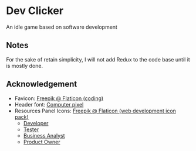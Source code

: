 # Dev Clicker

An idle game based on software development

## Notes

For the sake of retain simplicity, I will not add Redux to the code base until it is mostly done.

## Acknowledgement

- Favicon: [Freepik @ Flaticon (coding)](https://www.flaticon.com/free-icon/coding_1159283)
- Header font: [Computer pixel](https://www.1001freefonts.com/computer-pixel-7.font)
- Resources Panel Icons: [Freepik @ Flaticon (web development icon pack)](https://www.flaticon.com/packs/web-development-19)
    - [Developer](https://www.flaticon.com/free-icon/coding_921579)
    - [Tester](https://www.flaticon.com/free-icon/bug_921564)
    - [Business Analyst](https://www.flaticon.com/free-icon/analytics_921591)
    - [Product Owner](https://www.flaticon.com/free-icon/user_921567)
